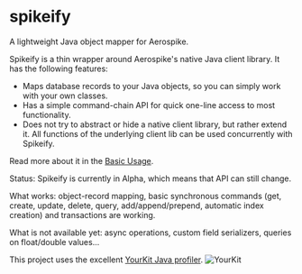 # spikeify
A lightweight Java object mapper for Aerospike.

Spikeify is a thin wrapper around Aerospike's native Java client library. It has the following features:

 - Maps database records to your Java objects, so you can simply work with your own classes.
 - Has a simple command-chain API for quick one-line access to most functionality.
 - Does not try to abstract or hide a native client library, but rather extend it. All functions of the underlying client lib can be  used concurrently with Spikeify.

Read more about it in the [Basic Usage](https://github.com/Spikeify/spikeify/wiki/Basic-Usage).

Status: Spikeify is currently in Alpha, which means that API can still change.

What works: object-record mapping, basic synchronous commands (get, create, update, delete, query, add/append/prepend, automatic index creation) and transactions are working.

What is not available yet: async operations, custom field serializers, queries on float/double values...

This project uses the excellent [YourKit Java profiler](https://www.yourkit.com/features/). ![YourKit](http://picresize.com/images/rsz_2yklogo.png)
